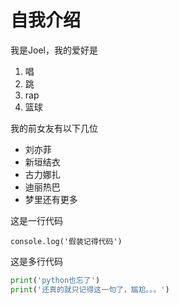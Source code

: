 # 自我介绍

我是Joel，我的爱好是

1. 唱
2. 跳 
3. rap
4. 篮球
   
我的前女友有以下几位

* 刘亦菲
* 新垣结衣
* 古力娜扎
* 迪丽热巴
* 梦里还有更多
  
这是一行代码

```
console.log('假装记得代码')
```

这是多行代码
```python
print('python也忘了')
print('还真的就只记得这一句了，尴尬。。。')
```